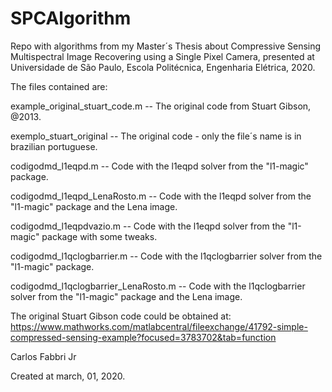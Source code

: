 # SPCAlgorithm
Repo with algorithms from my Master´s Thesis about Compressive Sensing Multispectral Image Recovering using a Single Pixel Camera, presented at Universidade de São Paulo, Escola Politécnica, Engenharia Elétrica, 2020.

The files contained are:

example_original_stuart_code.m          -- The original code from Stuart Gibson, @2013.

exemplo_stuart_original                 -- The original code - only the file´s name is in brazilian portuguese.

codigodmd_l1eqpd.m                      -- Code with the l1eqpd solver from the "l1-magic" package.

codigodmd_l1eqpd_LenaRosto.m            -- Code with the l1eqpd solver from the "l1-magic" package and the Lena image.

codigodmd_l1eqpdvazio.m                 -- Code with the l1eqpd solver from the "l1-magic" package with some tweaks.

codigodmd_l1qclogbarrier.m              -- Code with the l1qclogbarrier solver from the "l1-magic" package.

codigodmd_l1qclogbarrier_LenaRosto.m    -- Code with the l1qclogbarrier solver from the "l1-magic" package and the Lena image.


The original Stuart Gibson code could be obtained at: 
https://www.mathworks.com/matlabcentral/fileexchange/41792-simple-compressed-sensing-example?focused=3783702&tab=function

Carlos Fabbri Jr

Created at march, 01, 2020.

